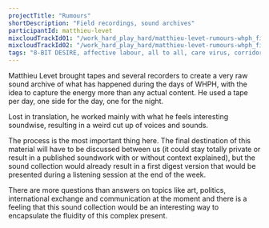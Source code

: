 ```yaml
---
projectTitle: "Rumours"
shortDescription: "Field recordings, sound archives"
participantId: matthieu-levet
mixcloudTrackId01: "/work_hard_play_hard/matthieu-levet-rumours-whph_final_tape_side_a/"
mixcloudTrackId02: "/work_hard_play_hard/matthieu-levet-rumours-whph_final_tape_side_b/"
tags: "8-BIT DESIRE, affective labour, all to all, care virus, corridor anomalies, dispersed collectivity, h o o o o o o w w w w w l, rhythm, yesterday's unalienated celebration"
---
```


Matthieu Levet brought tapes and several recorders to create a very raw sound archive of what has happened during the days of WHPH, with the idea to capture the energy more than any actual content. He used a tape per day, one side for the day, one for the night.

Lost in translation, he worked mainly with what he feels interesting soundwise, resulting in a weird cut up of voices and sounds.

The process is the most important thing here. The final destination of this material will have to be discussed between us (it could stay totally private or result in a published soundwork with or without context explained), but the sound collection would already result in a first digest version that would be presented during a listening session at the end of the week.

There are more questions than answers on topics like art, politics, international exchange and communication at the moment and there is a feeling that this sound collection would be an interesting way to encapsulate the fluidity of this complex present.

